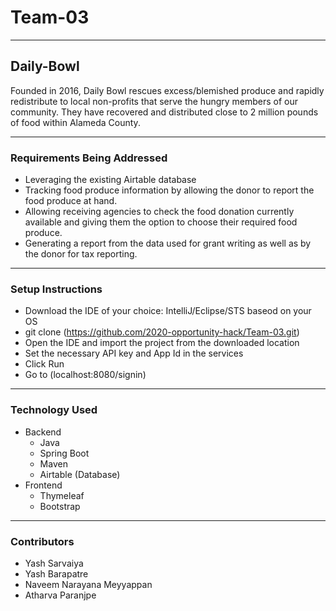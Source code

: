 # Team-03
---
## Daily-Bowl

Founded in 2016, Daily Bowl rescues excess/blemished produce and rapidly redistribute to local non-profits that serve the hungry members of our community. They have recovered and distributed close to 2 million pounds of food within Alameda County.

---
### Requirements Being Addressed
- Leveraging the existing Airtable database
- Tracking food produce information by allowing the donor to report the food produce at hand.
- Allowing receiving agencies to check the food donation currently available and giving them the option to choose their required food produce. 
- Generating a report from the data used for grant writing as well as by the donor for tax reporting.

---
### Setup Instructions
- Download the IDE of your choice: IntelliJ/Eclipse/STS baseod on your OS
- git clone (https://github.com/2020-opportunity-hack/Team-03.git)
- Open the IDE and import the project from the downloaded location
- Set the necessary API key and App Id in the services
- Click Run
- Go to (localhost:8080/signin)

---
### Technology Used
- Backend
  - Java 
  - Spring Boot
  - Maven
  - Airtable (Database)
- Frontend
  - Thymeleaf
  - Bootstrap

---
### Contributors
- Yash Sarvaiya
- Yash Barapatre
- Naveem Narayana Meyyappan
- Atharva Paranjpe
